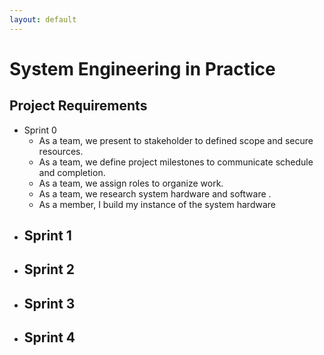 ```yaml
---
layout: default
---
```


# System Engineering in Practice

## Project Requirements

- Sprint 0
    - As a team, we present to stakeholder to defined scope and secure resources.
    - As a team, we define project milestones to communicate schedule and completion.
    - As a team, we assign roles to organize work.
    - As a team, we research system hardware and software .
    - As a member, I build my instance of the system hardware
- Sprint 1
    -
- Sprint 2
    -
- Sprint 3
    -
- Sprint 4
    -
